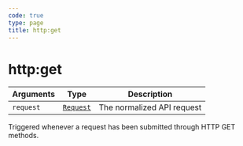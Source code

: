 ```yaml
---
code: true
type: page
title: http:get
---
```


# http:get

<SinceBadge version="1.2.0" />

| Arguments | Type                                                           | Description                |
| --------- | -------------------------------------------------------------- | -------------------------- |
| `request` | [`Request`](/core/2/plugins/constructors/request) | The normalized API request |

Triggered whenever a request has been submitted through HTTP GET methods.
